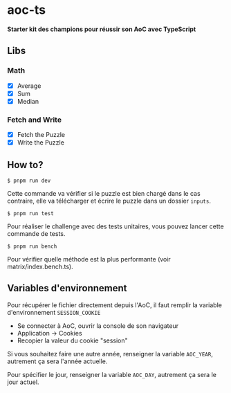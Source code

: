 # aoc-ts

**Starter kit des champions pour réussir son AoC avec TypeScript**

## Libs

### Math

- [x] Average
- [x] Sum
- [x] Median

### Fetch and Write

- [x] Fetch the Puzzle
- [x] Write the Puzzle

## How to?

`$ pnpm run dev`

Cette commande va vérifier si le puzzle est bien chargé dans le cas contraire, elle va télécharger et écrire le puzzle dans un dossier `inputs`.

`$ pnpm run test`

Pour réaliser le challenge avec des tests unitaires, vous pouvez lancer cette commande de tests.

`$ pnpm run bench`

Pour vérifier quelle méthode est la plus performante (voir matrix/index.bench.ts).

## Variables d'environnement

Pour récupérer le fichier directement depuis l'AoC, il faut remplir la variable d'environnement `SESSION_COOKIE`

- Se connecter à AoC, ouvrir la console de son navigateur
- Application -> Cookies
- Recopier la valeur du cookie "session"

Si vous souhaitez faire une autre année, renseigner la variable `AOC_YEAR`, autrement ça sera l'année actuelle.

Pour spécifier le jour, renseigner la variable `AOC_DAY`, autrement ça sera le jour actuel.
